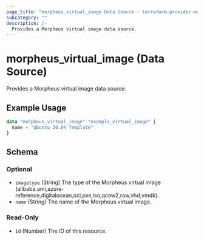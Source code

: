 ```yaml
---
page_title: "morpheus_virtual_image Data Source - terraform-provider-morpheus"
subcategory: ""
description: |-
  Provides a Morpheus virtual image data source.
---
```


# morpheus_virtual_image (Data Source)

Provides a Morpheus virtual image data source.

## Example Usage

```terraform
data "morpheus_virtual_image" "example_virtual_image" {
  name = "Ubuntu 20.04 Template"
}
```

<!-- schema generated by tfplugindocs -->
## Schema

### Optional

- `imagetype` (String) The type of the Morpheus virtual image (alibaba,ami,azure-reference,digitalocean,oci,pxe,iso,qcow2,raw,vhd,vmdk).
- `name` (String) The name of the Morpheus virtual image.

### Read-Only

- `id` (Number) The ID of this resource.